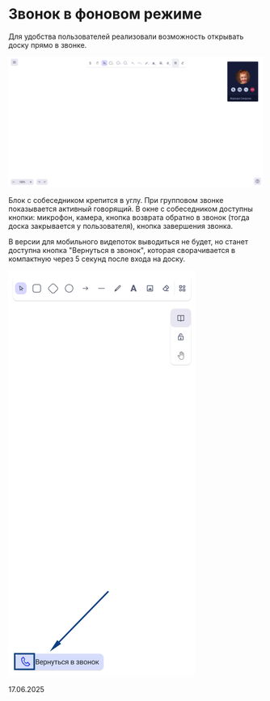 # Звонок в фоновом режиме

Для удобства пользователей реализовали возможность открывать доску прямо в звонке.

![](<../../.gitbook/assets/image.png>)

Блок с собеседником крепится в углу. При групповом звонке показывается активный говорящий. В окне с собеседником доступны кнопки: микрофон, камера, кнопка возврата обратно в звонок (тогда доска закрывается у пользователя), кнопка завершения звонка.

В версии для мобильного видепоток выводиться не будет, но станет доступна кнопка "Вернуться в звонок", которая сворачивается в компактную через 5 секунд после входа на доску.

![](<../../.gitbook/assets/image (1).png>)

17.06.2025
